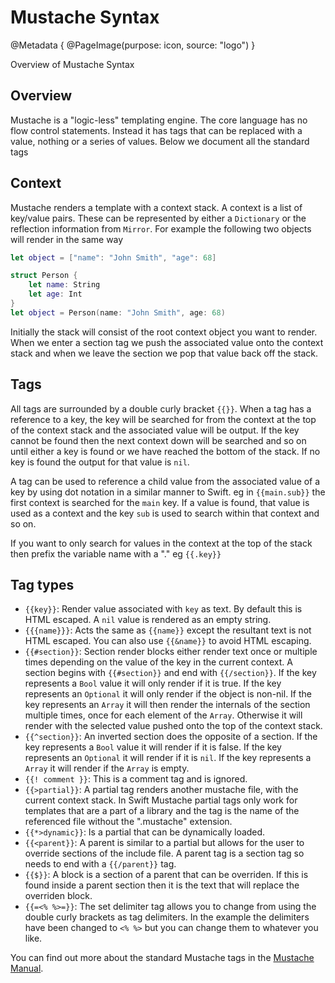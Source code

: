 # Mustache Syntax

@Metadata {
    @PageImage(purpose: icon, source: "logo")
}

Overview of Mustache Syntax

## Overview

Mustache is a "logic-less" templating engine. The core language has no flow control statements. Instead it has tags that can be replaced with a value, nothing or a series of values. Below we document all the standard tags

## Context

Mustache renders a template with a context stack. A context is a list of key/value pairs. These can be represented by either a `Dictionary` or the reflection information from `Mirror`. For example the following two objects will render in the same way
```swift
let object = ["name": "John Smith", "age": 68]
```
```swift
struct Person {
    let name: String
    let age: Int
}
let object = Person(name: "John Smith", age: 68)
```

Initially the stack will consist of the root context object you want to render. When we enter a section tag we push the associated value onto the context stack and when we leave the section we pop that value back off the stack.

## Tags

All tags are surrounded by a double curly bracket `{{}}`. When a tag has a reference to a key, the key will be searched for from the context at the top of the context stack and the associated value will be output. If the key cannot be found then the next context down will be searched and so on until either a key is found or we have reached the bottom of the stack. If no key is found the output for that value is `nil`. 

A tag can be used to reference a child value from the associated value of a key by using dot notation in a similar manner to Swift. eg in `{{main.sub}}` the first context is searched for the  `main` key. If a value is found, that value is used as a context and the key `sub` is used to search within that context and so on. 

If you want to only search for values in the context at the top of the stack then prefix the variable name with a "." eg `{{.key}}`

## Tag types

- `{{key}}`: Render value associated with `key` as text. By default this is HTML escaped. A `nil` value is rendered as an empty string.
- `{{{name}}}`: Acts the same as `{{name}}` except the resultant text is not HTML escaped. You can also use `{{&name}}` to avoid HTML escaping.
- `{{#section}}`: Section render blocks either render text once or multiple times depending on the value of the key in the current context. A section begins with `{{#section}}` and end with `{{/section}}`. If the key represents a `Bool` value it will only render if it is true. If the key represents an `Optional` it will only render if the object is non-nil. If the key represents an `Array` it will then render the internals of the section multiple times, once for each element of the `Array`. Otherwise it will render with the selected value pushed onto the top of the context stack.
- `{{^section}}`: An inverted section does the opposite of a section. If the key represents a `Bool` value it will render if it is false. If the key represents an `Optional` it will render if it is `nil`. If the key represents a `Array` it will render if the `Array` is empty.
- `{{! comment }}`: This is a comment tag and is ignored.
- `{{>partial}}`: A partial tag renders another mustache file, with the current context stack. In Swift Mustache partial tags only work for templates that are a part of a library and the tag is the name of the referenced file without the ".mustache" extension.
- `{{*>dynamic}}`: Is a partial that can be dynamically loaded.
- `{{<parent}}`: A parent is similar to a partial but allows for the user to override sections of the include file. A parent tag is a section tag so needs to end with a `{{/parent}}` tag.
- `{{$}}`: A block is a section of a parent that can be overriden. If this is found inside a parent section then it is the text that will replace the overriden block. 
- `{{=<% %>=}}`: The set delimiter tag allows you to change from using the double curly brackets as tag delimiters. In the example the delimiters have been changed to `<% %>` but you can change them to whatever you like.

You can find out more about the standard Mustache tags in the [Mustache Manual](https://mustache.github.io/mustache.5.html).
